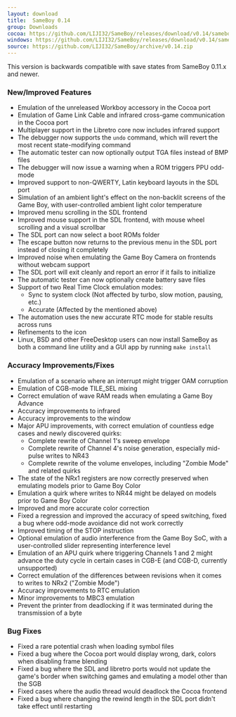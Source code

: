 ```yaml
---
layout: download
title:  SameBoy 0.14
group: Downloads
cocoa: https://github.com/LIJI32/SameBoy/releases/download/v0.14/sameboy_cocoa_v0.14.zip
windows: https://github.com/LIJI32/SameBoy/releases/download/v0.14/sameboy_winsdl_v0.14.zip
source: https://github.com/LIJI32/SameBoy/archive/v0.14.zip
---
```

This version is backwards compatible with save states from SameBoy 0.11.x and newer.

### New/Improved Features
* Emulation of the unreleased Workboy accessory in the Cocoa port
* Emulation of Game Link Cable and infrared cross-game communication in the Cocoa port
* Multiplayer support in the Libretro core now includes infrared support
* The debugger now supports the `undo` command, which will revert the most recent state-modifying command
* The automatic tester can now optionally output TGA files instead of BMP files
* The debugger will now issue a warning when a ROM triggers PPU odd-mode
* Improved support to non-QWERTY, Latin keyboard layouts in the SDL port
* Simulation of an ambient light's effect on the non-backlit screens of the Game Boy, with user-controlled ambient light color temperature
* Improved menu scrolling in the SDL frontend
* Improved mouse support in the SDL frontend, with mouse wheel scrolling and a visual scrollbar
* The SDL port can now select a boot ROMs folder
* The escape button now returns to the previous menu in the SDL port instead of closing it completely
* Improved noise when emulating the Game Boy Camera on frontends without webcam support
* The SDL port will exit cleanly and report an error if it fails to initialize
* The automatic tester can now optionally create battery save files
* Support of two Real Time Clock emulation modes:
    * Sync to system clock (Not affected by turbo, slow motion, pausing, etc.)
    * Accurate (Affected by the mentioned above)
* The automation uses the new accurate RTC mode for stable results across runs
* Refinements to the icon
* Linux, BSD and other FreeDesktop users can now install SameBoy as both a command line utility and a GUI app by running `make install`

### Accuracy Improvements/Fixes
* Emulation of a scenario where an interrupt might trigger OAM corruption
* Emulation of CGB-mode TILE_SEL mixing
* Correct emulation of wave RAM reads when emulating a Game Boy Advance
* Accuracy improvements to infrared
* Accuracy improvements to the window
* Major APU improvements, with correct emulation of countless edge cases and newly discovered quirks:
    * Complete rewrite of Channel 1's sweep envelope
    * Complete rewrite of Channel 4's noise generation, especially mid-pulse writes to NR43
    * Complete rewrite of the volume envelopes, including "Zombie Mode" and related quirks
* The state of the NRx1 registers are now correctly preserved when emulating models prior to Game Boy Color
* Emulation a quirk where writes to NR44 might be delayed on models prior to Game Boy Color
* Improved and more accurate color correction
* Fixed a regression and improved the accuracy of speed switching, fixed a bug where odd-mode avoidance did not work correctly
* Improved timing of the STOP instruction
* Optional emulation of audio interference from the Game Boy SoC, with a user-controlled slider representing interference level
* Emulation of an APU quirk where triggering Channels 1 and 2 might advance the duty cycle in certain cases in CGB-E (and CGB-D, currently unsupported)
* Correct emulation of the differences between revisions when it comes to writes to NRx2 ("Zombie Mode")
* Accuracy improvements to RTC emulation
* Minor improvements to MBC3 emulation
* Prevent the printer from deadlocking if it was terminated during the transmission of a byte

### Bug Fixes
* Fixed a rare potential crash when loading symbol files
* Fixed a bug where the Cocoa port would display wrong, dark, colors when disabling frame blending
* Fixed a bug where the SDL and libretro ports would not update the game's border when switching games and emulating a model other than the SGB
* Fixed cases where the audio thread would deadlock the Cocoa frontend
* Fixed a bug where changing the rewind length in the SDL port didn't take effect until restarting
